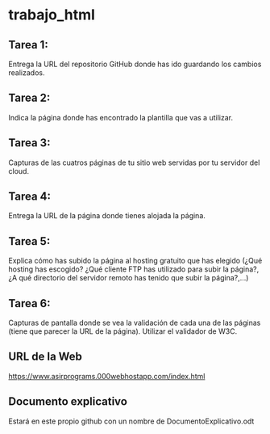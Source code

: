 # trabajo_html

##    Tarea 1:
Entrega la URL del repositorio GitHub donde has ido guardando los cambios realizados.
##    Tarea 2:
Indica la página donde has encontrado la plantilla que vas a utilizar.
##    Tarea 3:
Capturas de las cuatros páginas de tu sitio web servidas por tu servidor del cloud.
##    Tarea 4:
Entrega la URL de la página donde tienes alojada la página.
##    Tarea 5:
Explica cómo has subido la página al hosting gratuito que has elegido (¿Qué hosting has escogido? ¿Qué cliente FTP has utilizado para subir la página?, ¿A qué directorio del servidor remoto has tenido que subir la página?,…)
##    Tarea 6:
Capturas de pantalla donde se vea la validación de cada una de las páginas (tiene que parecer la URL de la página). Utilizar el validador de W3C.

##	URL de la Web
https://www.asirprograms.000webhostapp.com/index.html

##	Documento explicativo
Estará en este propio github con un nombre de DocumentoExplicativo.odt
